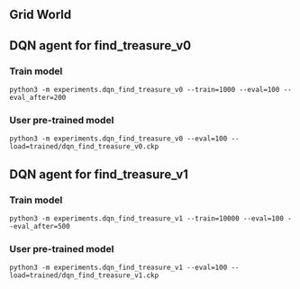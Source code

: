 ## Grid World

## DQN agent for find_treasure_v0
### Train model
```
python3 -m experiments.dqn_find_treasure_v0 --train=1000 --eval=100 --eval_after=200
```
### User pre-trained model
```
python3 -m experiments.dqn_find_treasure_v0 --eval=100 --load=trained/dqn_find_treasure_v0.ckp
```

## DQN agent for find_treasure_v1
### Train model
```
python3 -m experiments.dqn_find_treasure_v1 --train=10000 --eval=100 --eval_after=500
```
### User pre-trained model
```
python3 -m experiments.dqn_find_treasure_v1 --eval=100 --load=trained/dqn_find_treasure_v1.ckp
```